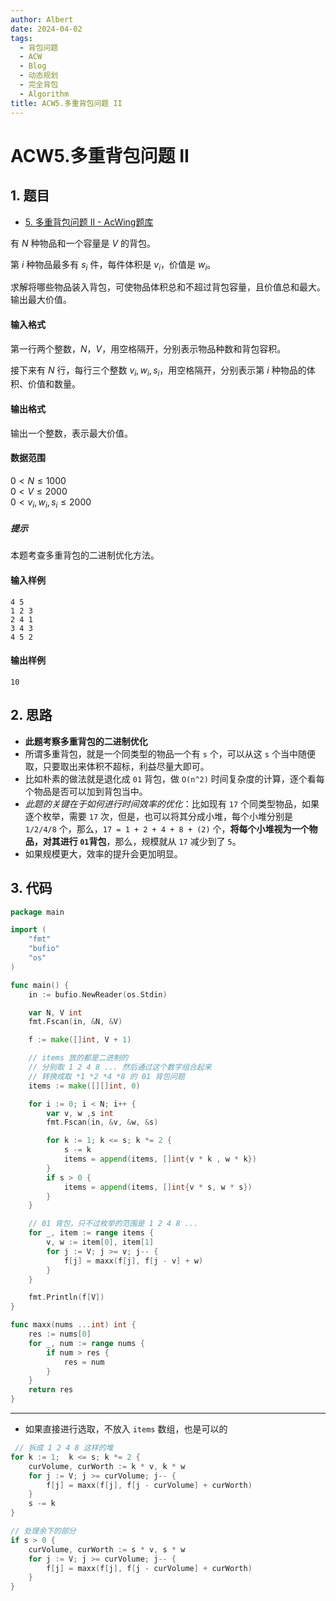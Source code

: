 ```yaml
---
author: Albert
date: 2024-04-02
tags:
  - 背包问题
  - ACW
  - Blog
  - 动态规划
  - 完全背包
  - Algorithm
title: ACW5.多重背包问题 II
---
```


# ACW5.多重背包问题 II

## 1. 题目

- [5. 多重背包问题 II - AcWing题库](https://www.acwing.com/problem/content/5/)

有 $N$ 种物品和一个容量是 $V$ 的背包。

第 $i$ 种物品最多有 $s_i$ 件，每件体积是 $v_i$，价值是 $w_i$。

求解将哪些物品装入背包，可使物品体积总和不超过背包容量，且价值总和最大。  
输出最大价值。

#### 输入格式

第一行两个整数，$N，V$，用空格隔开，分别表示物品种数和背包容积。

接下来有 $N$ 行，每行三个整数 $v_i, w_i, s_i$，用空格隔开，分别表示第 $i$ 种物品的体积、价值和数量。

#### 输出格式

输出一个整数，表示最大价值。

#### 数据范围

$0 \lt N \le 1000$  
$0 \lt V \le 2000$  
$0 \lt v_i, w_i, s_i \le 2000$

##### 提示

本题考查多重背包的二进制优化方法。

#### 输入样例

```
4 5
1 2 3
2 4 1
3 4 3
4 5 2
```

#### 输出样例

```
10
```

## 2. 思路

- **此题考察多重背包的二进制优化**
- 所谓多重背包，就是一个同类型的物品一个有 `s` 个，可以从这 `s` 个当中随便取，只要取出来体积不超标，利益尽量大即可。
- 比如朴素的做法就是退化成 `01` 背包，做 `O(n^2)` 时间复杂度的计算，逐个看每个物品是否可以加到背包当中。
- _此题的关键在于如何进行时间效率的优化_：比如现有 `17` 个同类型物品，如果逐个枚举，需要 `17` 次，但是，也可以将其分成小堆，每个小堆分别是 `1/2/4/8` 个，那么，`17 = 1 + 2 + 4 + 8 + (2)` 个，**将每个小堆视为一个物品，对其进行 `01`背包**，那么，规模就从 `17` 减少到了 `5`。
- 如果规模更大，效率的提升会更加明显。

## 3. 代码

```go
package main

import (
    "fmt"
    "bufio"
    "os"
)

func main() {
    in := bufio.NewReader(os.Stdin)

    var N, V int
    fmt.Fscan(in, &N, &V)

    f := make([]int, V + 1)

    // items 放的都是二进制的
    // 分别取 1 2 4 8 ... 然后通过这个数字组合起来
    // 转换成取 *1 *2 *4 *8 的 01 背包问题
    items := make([][]int, 0)

    for i := 0; i < N; i++ {
        var v, w ,s int
        fmt.Fscan(in, &v, &w, &s)

        for k := 1; k <= s; k *= 2 {
            s -= k
            items = append(items, []int{v * k , w * k})
        }
        if s > 0 {
            items = append(items, []int{v * s, w * s})
        }
    }

    // 01 背包，只不过枚举的范围是 1 2 4 8 ...
    for _, item := range items {
        v, w := item[0], item[1]
        for j := V; j >= v; j-- {
            f[j] = maxx(f[j], f[j - v] + w)
        }
    }

    fmt.Println(f[V])
}

func maxx(nums ...int) int {
    res := nums[0]
    for _, num := range nums {
        if num > res {
            res = num
        }
    }
    return res
}
```

---

- 如果直接进行选取，不放入 `items` 数组，也是可以的

```go
 // 拆成 1 2 4 8 这样的堆
for k := 1;  k <= s; k *= 2 {
    curVolume, curWorth := k * v, k * w
    for j := V; j >= curVolume; j-- {
        f[j] = maxx(f[j], f[j - curVolume] + curWorth)
    }
    s -= k
}

// 处理余下的部分
if s > 0 {
    curVolume, curWorth := s * v, s * w
    for j := V; j >= curVolume; j-- {
        f[j] = maxx(f[j], f[j - curVolume] + curWorth)
    }
}
```
